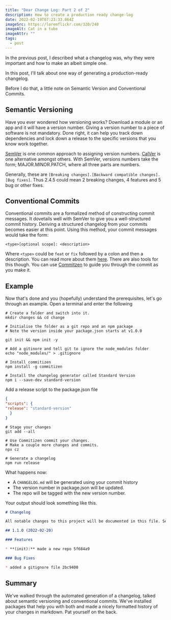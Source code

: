 ```yaml
---
title: "Dear Change Log: Part 2 of 2"
description: How to create a production ready change-log
date: 2022-02-19T07:23:33.864Z
imageSrc: https://loremflickr.com/320/240
imageAlt: Cat in a tube
imageAttr: ""
tags:
  - post
---
```

In the previous post, I described what a changelog was, why they were important and how to make an albeit simple one.

In this post, I'll talk about one way of generating a production-ready changelog.

Before I do that, a little note on Semantic Version and Conventional Commits. 

## Semantic Versioning

Have you ever wondered how versioning works? Download a module or an app and it will have a version number. Giving a version number to a piece of software is not mandatory. Done right, it can help you track down dependencies and lock down a release to the specific versions that you know work together.

[SemVer](https://semver.org/) is one common approach to assigning version numbers. [CalVer](https://calver.org/) is one alternative amongst others. With SemVer, versions numbers take the form; MAJOR.MINOR.PATCH, where all three parts are numbers.

Generally, these are `[Breaking changes].[Backward compatible changes].[Bug fixes]`. Thus 2.4.5 could mean 2 breaking changes, 4 features and 5 bug or other fixes.

## Conventional Commits

Conventional commits are a formalized method of constructing commit messages. It dovetails well with SemVer to give you a well-structured commit history. Deriving a structured changelog from your commits becomes easier at this point. Using this method, your commit messages would take the form:

`<type>[optional scope]: <description>`

Where `<type>` could be `feat` or `fix` followed by a colon and then a description. You can read more about them [here](https://www.conventionalcommits.org/en/v1.0.0/#summary). There are also tools for this though. You can use [Commitzen](https://github.com/commitizen/) to guide you through the commit as you make it.

## Example

Now that's done and you (hopefully) understand the prerequisites, let's go through an example. Open a terminal and enter the following

```shell
# Create a folder and switch into it.
mkdir changes && cd change

# Initialise the folder as a git repo and an npm package
# Note the version inside your package.json starts at v1.0.0

git init && npm init -y

# Add a gitinore and tell git to ignore the node_modules folder
echo "node_modules/" > .gitignore

# Install commitizen
npm install -g commitizen

# Install the changelog generator called Standard Version
npm i --save-dev standard-version
```

Add a release script to the package.json file

```json
{
"scripts": {
"release": "standard-version"
  }
}
```

```shell
# Stage your changes
git add --all

# Use Commitizen commit your changes.
# Make a couple more changes and commits.
npx cz
 
# Generate a changelog
npm run release
```

What happens now: 

* A `CHANGELOG.md` will be generated using your commit history
* The version number in package.json will be updated.
* The repo will be tagged with the new version number.

Your output should look something like this.

```markdown
# Changelog

All notable changes to this project will be documented in this file. See \[standard-version](https://github.com/conventional-changelog/standard-version) for commit guidelines.

## 1.1.0 (2022-02-20)

### Features

* **(init):** made a new repo 5f684a9

### Bug Fixes

* added a gitignore file 2bc9400
```

## Summary

We've walked through the automated generation of a changelog, talked about semantic versioning and conventional commits. We've installed packages that help you with both and made a nicely formatted history of your changes in markdown. Pat yourself on the back.